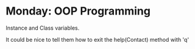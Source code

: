 # Monday: OOP Programming

Instance and Class variables.

It could be nice to tell them how to exit the help(Contact) method
with 'q'